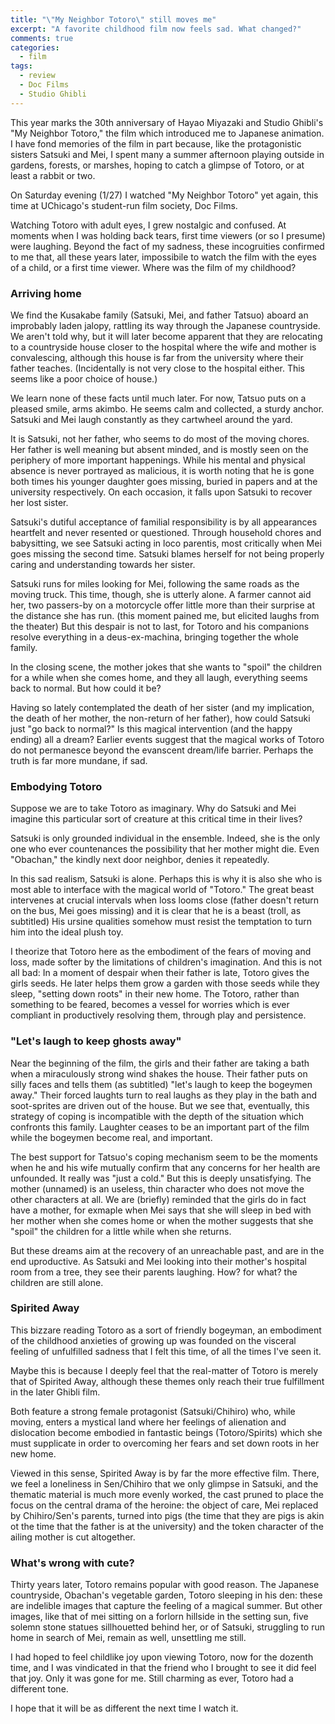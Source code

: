 ```yaml
---
title: "\"My Neighbor Totoro\" still moves me"
excerpt: "A favorite childhood film now feels sad. What changed?"
comments: true
categories: 
  - film
tags:
  - review
  - Doc Films
  - Studio Ghibli
---
```


This year marks the 30th anniversary of Hayao Miyazaki and Studio Ghibli's "My Neighbor Totoro," the film which introduced me to Japanese animation. I have fond memories of the film in part because, like the protagonistic sisters Satsuki and Mei, I spent many a summer afternoon playing outside in gardens, forests, or marshes, hoping to catch a glimpse of Totoro, or at least a rabbit or two. 

On Saturday evening (1/27) I watched "My Neighbor Totoro" yet again, this time at UChicago's student-run film society, Doc Films.

Watching Totoro with adult eyes, I grew nostalgic and confused. At moments when I was holding back tears, first time viewers (or so I presume) were laughing. Beyond the fact of my sadness, these incogruities confirmed to me that, all these years later, impossibile to watch the film with the eyes of a child, or a first time viewer. Where was the film of my childhood?

### Arriving home

We find the Kusakabe family (Satsuki, Mei, and father Tatsuo) aboard an improbably laden jalopy, rattling its way through the Japanese countryside. We aren't told why, but it will later become apparent that they are relocating to a countryside house closer to the hospital where the wife and mother is convalescing, although this house is far from the university where their father teaches. (Incidentally is not very close to the hospital either. This seems like a poor choice of house.)

We learn none of these facts until much later. For now, Tatsuo puts on a pleased smile, arms akimbo. He seems calm and collected, a sturdy anchor. Satsuki and Mei laugh constantly as they cartwheel around the yard.

It is Satsuki, not her father, who seems to do most of the moving chores. Her father is well meaning but absent minded, and is mostly seen on the periphery of more important happenings. While his mental and physical absence is never portrayed as malicious, it is worth noting that he is gone both times his younger daughter goes missing, buried in papers and at the university respectively. On each occasion, it falls upon Satsuki to recover her lost sister.

Satsuki's dutiful acceptance of familial responsibility is by all appearances heartfelt and never resented or questioned. Through household chores and babysitting, we see Satsuki acting in loco parentis, most critically when Mei goes missing the second time. Satsuki blames herself for not being properly caring and understanding towards her sister. 

Satsuki runs for miles looking for Mei, following the same roads as the moving truck. This time, though, she is utterly alone. A farmer cannot aid her, two passers-by on a motorcycle offer little more than their surprise at the distance she has run. (this moment pained me, but elicited laughs from the theater) But this despair is not to last, for Totoro and his companions resolve everything in a deus-ex-machina, bringing together the whole family.

In the closing scene, the mother jokes that she wants to "spoil" the children for a while when she comes home, and they all laugh, everything seems back to normal. But how could it be?

Having so lately contemplated the death of her sister (and my implication, the death of her mother, the non-return of her father), how could Satsuki just "go back to normal?" Is this magical intervention (and the happy ending) all a dream? Earlier events suggest that the magical works of Totoro do not permanesce beyond the evanscent dream/life barrier. Perhaps the truth is far more mundane, if sad.

### Embodying Totoro

Suppose we are to take Totoro as imaginary. Why do Satsuki and Mei imagine this particular sort of creature at this critical time in their lives?

Satsuki is only grounded individual in the ensemble. Indeed, she is the only one who ever countenances the possibility that her mother might die. Even "Obachan," the kindly next door neighbor, denies it repeatedly.

In this sad realism, Satsuki is alone. Perhaps this is why it is also she who is most able to interface with the magical world of "Totoro." The great beast intervenes at crucial intervals when loss looms close (father doesn't return on the bus, Mei goes missing) and it is clear that he is a beast (troll, as subtitled) His ursine qualities somehow must resist the temptation to turn him into the ideal plush toy.

I theorize that Totoro here as the embodiment of the fears of moving and loss, made softer by the limitations of children's imagination. And this is not all bad: In a moment of despair when their father is late, Totoro gives the girls seeds. He later helps them grow a garden with those seeds while they sleep, "setting down roots" in their new home. The Totoro, rather than something to be feared, becomes a vessel for worries which is ever compliant in productively resolving them, through play and persistence.

### "Let's laugh to keep ghosts away"

Near the beginning of the film, the girls and their father are taking a bath when a miraculously strong wind shakes the house. Their father puts on silly faces and tells them (as subtitled) "let's laugh to keep the bogeymen away." Their forced laughts turn to real laughs as they play in the bath and soot-sprites are driven out of the house. But we see that, eventually, this strategy of coping is incompatible with the depth of the situation which confronts this family. Laughter ceases to be an important part of the film while the bogeymen become real, and important.

The best support for Tatsuo's coping mechanism seem to be the moments when he and his wife mutually confirm that any concerns for her health are unfounded. It really was "just a cold." But this is deeply unsatisfying. The mother (unnamed) is an useless, thin character who does not move the other characters at all. We are (briefly) reminded that the girls do in fact have a mother, for exmaple when Mei says that she will sleep in bed with her mother when she comes home or when the mother suggests that she "spoil" the children for a little while when she returns. 

But these dreams aim at the recovery of an unreachable past, and are in the end uproductive. As Satsuki and Mei looking into their mother's hospital room from a tree, they see their parents laughing. How? for what? the children are still alone.

### Spirited Away

This bizzare reading Totoro as a sort of friendly bogeyman, an embodiment of the childhood anxieties of growing up was founded on the visceral feeling of unfulfilled sadness that I felt this time, of all the times I've seen it. 

Maybe this is because I deeply feel that the real-matter of Totoro is merely that of Spirited Away, although these themes only reach their true fulfillment in the later Ghibli film.

Both feature a strong female protagonist (Satsuki/Chihiro) who, while moving, enters a mystical land where her feelings of alienation and dislocation become embodied in fantastic beings (Totoro/Spirits) which she must supplicate in order to overcoming her fears and set down roots in her new home.

Viewed in this sense, Spirited Away is by far the more effective film. There, we feel a loneliness in Sen/Chihiro that we only glimpse in Satsuki, and the thematic material is much more evenly worked, the cast pruned to place the focus on the central drama of the heroine: the object of care, Mei replaced by Chihiro/Sen's parents, turned into pigs (the time that they are pigs is akin ot the time that the father is at the university) and the token character of the ailing mother is cut altogether.

### What's wrong with cute?

Thirty years later, Totoro remains popular with good reason. The Japanese countryside, Obachan's vegetable garden, Totoro sleeping in his den: these are indelible images that capture the feeling of a magical summer. But other images, like that of mei sitting on a forlorn hillside in the setting sun, five solemn stone statues sillhouetted behind her, or of Satsuki, struggling to run home in search of Mei, remain as well, unsettling me still.

I had hoped to feel childlike joy upon viewing Totoro, now for the dozenth time, and I was vindicated in that the friend who I brought to see it did feel that joy. Only it was gone for me. Still charming as ever, Totoro had a different tone.

I hope that it will be as different the next time I watch it.